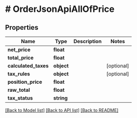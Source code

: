 # # OrderJsonApiAllOfPrice

## Properties

Name | Type | Description | Notes
------------ | ------------- | ------------- | -------------
**net_price** | **float** |  |
**total_price** | **float** |  |
**calculated_taxes** | **object** |  | [optional]
**tax_rules** | **object** |  | [optional]
**position_price** | **float** |  |
**raw_total** | **float** |  |
**tax_status** | **string** |  |

[[Back to Model list]](../../README.md#models) [[Back to API list]](../../README.md#endpoints) [[Back to README]](../../README.md)
